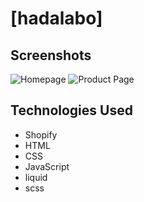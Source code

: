 # [hadalabo]

## Screenshots

![Homepage](https://i.ibb.co/4fcjWQT/screencapture-hadalabotokyo-myshopify-products-hada-labo-tokyo-super-hyaluronic-acid-smoothing-anti.png)
![Product Page](https://i.ibb.co/4fcjWQT/screencapture-hadalabotokyo-myshopify-products-hada-labo-tokyo-super-hyaluronic-acid-smoothing-anti.png)



## Technologies Used

- Shopify
- HTML
- CSS
- JavaScript
- liquid
- scss



